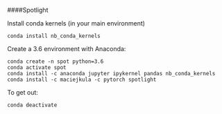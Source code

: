 ####Spotlight

Install conda kernels (in your main environment)

```
conda install nb_conda_kernels
```

Create a 3.6 environment with Anaconda:

```
conda create -n spot python=3.6
conda activate spot
conda install -c anaconda jupyter ipykernel pandas nb_conda_kernels
conda install -c maciejkula -c pytorch spotlight
```

To get out:

```
conda deactivate
```